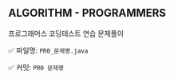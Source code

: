 ## ALGORITHM - PROGRAMMERS

프로그래머스 코딩테스트 연습 문제풀이

:white_check_mark: 파일명: `PR0_문제명.java`

:white_check_mark: 커밋: `PR0 문제명`
